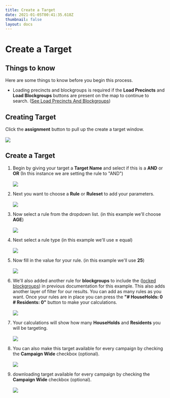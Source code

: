```yaml
---
title: Create a Target
date: 2021-01-05T00:41:35.618Z
thumbnail: false
layout: docs
---
```

# Create a Target

## Things to know

Here are some things to know before you begin this process.

* Loading precincts and blockgroups is required if the **Load Precincts** and **Load Blockgroups** buttons are present on the map to continue to search. ([See Load Precincts And Blockgroups][1])

[1]: /Targeting/load-precincts-and-blockgroups

## Creating Target

Click the **assignment** button to pull up the create a target window.
<br><br>
![](../../images/targeting-create-a-target.jpg)

## Create a Target

1. Begin by giving your target a **Target Name** and select if this is a **AND** or **OR** (In this instance we are setting the rule to "AND")
<br><br>
![](../../images/targeting-create-step1.jpg)

2. Next you want to choose a **Rule** or **Ruleset** to add your parameters.
<br><br>
![](../../images/targeting-create-step2.jpg)

3. Now select a rule from the dropdown list. (in this example we'll choose **AGE**)
<br><br>
![](../../images/targeting-create-step3.jpg)

4. Next select a rule type (in this example we'll use **=** equal)
<br><br>
![](../../images/targeting-create-step4.jpg)

5. Now fill in the value for your rule. (in this example we'll use **25**)
<br><br>
![](../../images/targeting-create-step5.jpg)

6. We'll also added another rule for **blockgroups** to include the ([locked blockgroups][2]) in previous documentation for this example. This also adds another layer of filter for our results. You can add as many rules as you want. Once your rules are in place you can press the **"# HouseHolds: 0 # Residents: 0"** button to make your calculations.
<br><br>
![](../../images/targeting-create-step6.jpg)

7. Your calculations will show how many **HouseHolds** and **Residents** you will be targeting.
<br><br>
![](../../images/targeting-create-step7.jpg)

8. You can also make this target available for every campaign by checking the **Campaign Wide** checkbox (optional).
<br><br>
![](../../images/targeting-create-step8.jpg)

9. downloading target available for every campaign by checking the **Campaign Wide** checkbox (optional).
<br><br>
![](../../images/targeting-create-step9.jpg)


[2]: /Targeting/load-precincts-and-blockgroups
